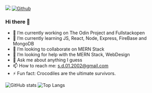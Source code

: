 ![](https://visitor-badge.laobi.icu/badge?page_id=SebastianDarie.SebastianDarie)
[![Github](https://img.shields.io/github/followers/SebastianDarie?label=Follow&style=social)](https://github.com/SebastianDarie)
### Hi there 👋
- 🔭 I’m currently working on The Odin Project and Fullstackopen
- 🌱 I’m currently learning JS, React, Node, Express, FireBase and MongoDB
- 👯 I’m looking to collaborate on MERN Stack
- 🤔 I’m looking for help with the MERN Stack, WebDesign
- 💬 Ask me about anything I guess
- 📫 How to reach me: s.d.01.2002@gmail.com
- ⚡ Fun fact: Crocodiles are the ultimate survivors.


![GitHub stats](https://github-readme-stats.vercel.app/api?username=SebastianDarie&show_icons=true&theme=tokyonight)
![Top Langs](https://github-readme-stats.vercel.app/api/top-langs/?username=SebastianDarie&theme=tokyonight)

